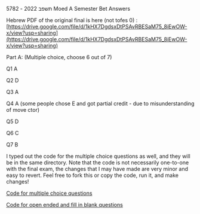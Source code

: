 5782 - תשפב 2022 Moed A Semester Bet Answers

Hebrew PDF of the original final is here (not tofes 0) : 
[https://drive.google.com/file/d/1kHX7DgdsxDtPSAvRBESaM75_8iEwOW-x/view?usp=sharing](https://drive.google.com/file/d/1kHX7DgdsxDtPSAvRBESaM75_8iEwOW-x/view?usp=sharing)

Part A: (Multiple choice, choose 6 out of 7)

Q1 A

Q2 D

Q3 A

Q4 A (some people chose E and got partial credit - due to misunderstanding of move ctor)

Q5 D

Q6 C

Q7 B

I typed out the code for the multiple choice questions as well, and they will be in the same directory. 
Note that the code is not necessarily one-to-one with the final exam, the changes that I may have made are very minor and easy to revert. Feel free to fork this or copy the code, run it, and make changes! 


[Code for multiple choice questions](https://github.com/avipars/CS-Resources/tree/main/cpp_workshop/Exam_2022)

[Code for open ended and fill in blank questions](https://github.com/avipars/CS-Resources/tree/main/cpp_workshop/Exam_2022/open)
